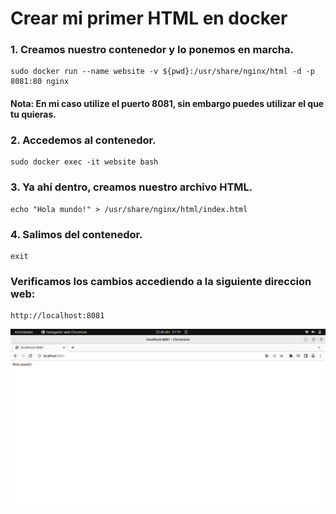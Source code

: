 # Crear mi primer HTML en docker

### 1. Creamos nuestro contenedor y lo ponemos en marcha.
    sudo docker run --name website -v ${pwd}:/usr/share/nginx/html -d -p 8081:80 nginx
#### Nota: En mi caso utilize el puerto 8081, sin embargo puedes utilizar el que tu quieras.

### 2. Accedemos al contenedor.
    sudo docker exec -it website bash

### 3. Ya ahí dentro, creamos nuestro archivo HTML.
    echo "Hola mundo!" > /usr/share/nginx/html/index.html

### 4. Salimos del contenedor.
    exit

### Verificamos los cambios accediendo a la siguiente direccion web:
    http://localhost:8081

![1](img/1.png)